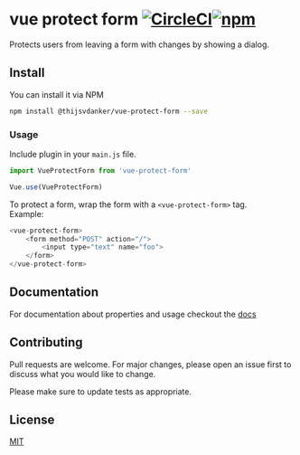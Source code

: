 # vue protect form [![CircleCI](https://circleci.com/gh/thijsvdanker/vue-protect-form.svg?style=svg)](https://circleci.com/gh/thijsvdanker/vue-protect-form)[![npm](https://img.shields.io/npm/v/@thijsvdanker/vue-protect-form.svg)](https://www.npmjs.com/package/@thijsvdanker/vue-protect-form)

Protects users from leaving a form with changes by showing a dialog.

## Install
You can install it via NPM
```bash
npm install @thijsvdanker/vue-protect-form --save
```

### Usage
Include plugin in your `main.js` file.
```javascript
import VueProtectForm from 'vue-protect-form'

Vue.use(VueProtectForm)
```

To protect a form, wrap the form with a `<vue-protect-form>` tag.<br>
Example:
```js
<vue-protect-form>
    <form method="POST" action="/">
        <input type="text" name="foo">
    </form>
</vue-protect-form>
```

## Documentation
For documentation about properties and usage checkout the [docs](https://thijsvdanker.github.io/vue-protect-form/)


## Contributing
Pull requests are welcome. For major changes, please open an issue first to discuss what you would like to change.

Please make sure to update tests as appropriate.

## License
[MIT](./LICENSE.md)
